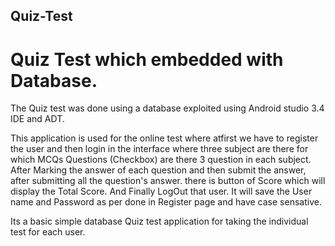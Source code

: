 ## Quiz-Test
# Quiz Test which embedded with Database.

The Quiz test was done using a database exploited using Android studio 3.4 IDE and ADT.

This application is used for the online test where atfirst we have to register the user and then login in the interface where three subject are there for which MCQs Questions (Checkbox) are there 3 question in each subject.
After Marking the answer of each question and then submit the answer, after submitting all the question's answer. there is button of Score which will display the Total Score.
And Finally LogOut that user. It will save the User name and Password as per done in Register page and have case sensative.

Its a basic simple database Quiz test application for taking the individual test for each user.
